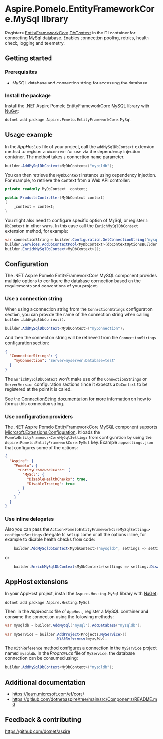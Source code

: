 # Aspire.Pomelo.EntityFrameworkCore.MySql library

Registers [EntityFrameworkCore](https://learn.microsoft.com/ef/core/) [DbContext](https://learn.microsoft.com/dotnet/api/microsoft.entityframeworkcore.dbcontext) in the DI container for connecting MySql database. Enables connection pooling, retries, health check, logging and telemetry.

## Getting started

### Prerequisites

- MySQL database and connection string for accessing the database.

### Install the package

Install the .NET Aspire Pomelo EntityFrameworkCore MySQL library with [NuGet](https://www.nuget.org):

```dotnetcli
dotnet add package Aspire.Pomelo.EntityFrameworkCore.MySql
```

## Usage example

In the _AppHost.cs_ file of your project, call the `AddMySqlDbContext` extension method to register a `DbContext` for use via the dependency injection container. The method takes a connection name parameter.

```csharp
builder.AddMySqlDbContext<MyDbContext>("mysqldb");
```

You can then retrieve the `MyDbContext` instance using dependency injection. For example, to retrieve the context from a Web API controller:

```csharp
private readonly MyDbContext _context;

public ProductsController(MyDbContext context)
{
    _context = context;
}
```

You might also need to configure specific option of MySql, or register a `DbContext` in other ways. In this case call the `EnrichMySqlDbContext` extension method, for example:

```csharp
var connectionString = builder.Configuration.GetConnectionString("mysqldb");
builder.Services.AddDbContextPool<MyDbContext>(dbContextOptionsBuilder => dbContextOptionsBuilder.UseMySql(connectionString, serverVersion));
builder.EnrichMySqlDbContext<MyDbContext>();
```

## Configuration

The .NET Aspire Pomelo EntityFrameworkCore MySQL component provides multiple options to configure the database connection based on the requirements and conventions of your project.

### Use a connection string

When using a connection string from the `ConnectionStrings` configuration section, you can provide the name of the connection string when calling `builder.AddMySqlDbContext()`:

```csharp
builder.AddMySqlDbContext<MyDbContext>("myConnection");
```

And then the connection string will be retrieved from the `ConnectionStrings` configuration section:

```json
{
  "ConnectionStrings": {
    "myConnection": "Server=myserver;Database=test"
  }
}
```

The `EnrichMySqlDbContext` won't make use of the `ConnectionStrings` or `ServerVersion` configuration sections since it expects a `DbContext` to be registered at the point it is called.

See the [ConnectionString documentation](https://mysqlconnector.net/connection-options/) for more information on how to format this connection string.

### Use configuration providers

The .NET Aspire Pomelo EntityFrameworkCore MySQL component supports [Microsoft.Extensions.Configuration](https://learn.microsoft.com/dotnet/api/microsoft.extensions.configuration).
It loads the `PomeloEntityFrameworkCoreMySqlSettings` from configuration by using the `Aspire:Pomelo:EntityFrameworkCore:MySql` key.
Example `appsettings.json` that configures some of the options:

```json
{
  "Aspire": {
    "Pomelo": {
      "EntityFrameworkCore": {
        "MySql": {
          "DisableHealthChecks": true,
          "DisableTracing": true
        }
      }
    }
  }
}
```

### Use inline delegates

Also you can pass the `Action<PomeloEntityFrameworkCoreMySqlSettings> configureSettings` delegate to set up some or all the options inline, for example to disable health checks from code:

```csharp
    builder.AddMySqlDbContext<MyDbContext>("mysqldb", settings => settings.DisableHealthChecks = true);
```

or

```csharp
    builder.EnrichMySqlDbContext<MyDbContext>(settings => settings.DisableHealthChecks = true);
```

## AppHost extensions

In your AppHost project, install the `Aspire.Hosting.MySql` library with [NuGet](https://www.nuget.org):

```dotnetcli
dotnet add package Aspire.Hosting.MySql
```

Then, in the _AppHost.cs_ file of `AppHost`, register a MySQL container and consume the connection using the following methods:

```csharp
var mysqldb = builder.AddMySql("mysql").AddDatabase("mysqldb");

var myService = builder.AddProject<Projects.MyService>()
                       .WithReference(mysqldb);
```

The `WithReference` method configures a connection in the `MyService` project named `mysqldb`.
In the _Program.cs_ file of `MyService`, the database connection can be consumed using:

```csharp
builder.AddMySqlDbContext<MyDbContext>("mysqldb");
```

## Additional documentation

* https://learn.microsoft.com/ef/core/
* https://github.com/dotnet/aspire/tree/main/src/Components/README.md

## Feedback & contributing

https://github.com/dotnet/aspire

